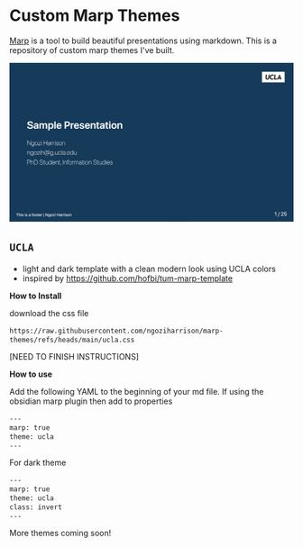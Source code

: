 # Custom Marp Themes

[Marp](https://marp.app/) is a tool to build beautiful presentations using markdown. This is a repository of custom marp themes I've built. 


![](img/ucla-title-slide.png)
## ```UCLA```
- light and dark template with a clean modern look using UCLA colors
- inspired by https://github.com/hofbi/tum-marp-template



**How to Install**

download the css file
```
https://raw.githubusercontent.com/ngoziharrison/marp-themes/refs/heads/main/ucla.css
```

[NEED TO FINISH INSTRUCTIONS]

**How to use**

Add the following YAML to the beginning of your md file. If using the obsidian marp plugin then add to properties
```
---
marp: true
theme: ucla
---
```

For dark theme
```
---
marp: true
theme: ucla
class: invert
---
```



More themes coming soon!